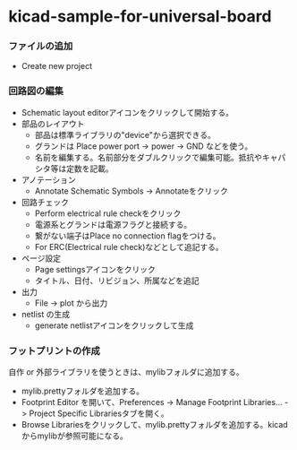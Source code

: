 # kicad-sample-for-universal-board

### ファイルの追加
- Create new project

### 回路図の編集
- Schematic layout editorアイコンをクリックして開始する。
- 部品のレイアウト
  - 部品は標準ライブラリの"device"から選択できる。
  - グランドは Place power port -> power -> GND などを使う。
  - 名前を編集する。名前部分をダブルクリックで編集可能。抵抗やキャパシタ等は定数を記載。
- アノテーション
  - Annotate Schematic Symbols -> Annotateをクリック
- 回路チェック
  - Perform electrical rule checkをクリック
  - 電源系とグランドは電源フラグと接続する。
  - 繋がない端子はPlace no connection flagをつける。
  - For ERC(Electrical rule check)などとして追記する。
- ページ設定
  - Page settingsアイコンをクリック
  - タイトル、日付、リビジョン、所属などを追記
- 出力
  - File -> plot から出力
- netlist の生成
  - generate netlistアイコンをクリックして生成

### フットプリントの作成
自作 or 外部ライブラリを使うときは、mylibフォルダに追加する。
- mylib.prettyフォルダを追加する。
- Footprint Editor を開いて、Preferences -> Manage Footprint Libraries... -> Project Specific Librariesタブを開く。
- Browse Librariesをクリックして、mylib.prettyフォルダを追加する。kicadからmylibが参照可能になる。
